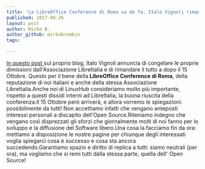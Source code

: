 ```yaml
---
title: 'La LibreOffice Conference di Roma sa da fa, Italo Vignoli rimane, per ora'
published: 2017-08-26
layout: post
author: Mirko B.
author_github: mirkobrombin
tags:

---
```

<a href="http://www.italovignoli.com/dimissioni-libreoffice-conference/" target="_blank" rel="noopener noreferrer">In questo post </a> sul proprio blog, Italo Vignoli annuncia di congelare le proprie dimissioni dall'Associazione LibreItalia e di rimandare il tutto a dopo il 15 Ottobre. Questo per il bene della <strong>LibreOffice Conference di Roma</strong>, della reputazione di noi italiani e anche della stessa Associazione LibreItalia.Anche noi di LinuxHub consideriamo molto più importante, rispetto a questi dissidi interni ad LibreItalia, la buona riuscita della conferenza.Il 15 Ottobre però arriverà, e allora vorremo le spiegazioni: possibilmente da tutti! Non accettiamo infatti che vengano anteposti interessi personali a discapito dell'Open Source.Riteniamo indegno che vengano così disprezzati gli sforzi che giornalmente molti di noi fanno per lo sviluppo e la diffusione del Software libero.Una cosa la facciamo fin da ora: mettiamo a disposizione le nostre pagine per chiunque degli interessati voglia spiegarci cosa è successo e cosa sta ancora succedendo.Garantiamo spazio e diritto di replica a tutti: siamo neutrali (per ora), ma vogliamo che si remi tutti dalla stessa parte, quella dell' Open Source!&nbsp;
